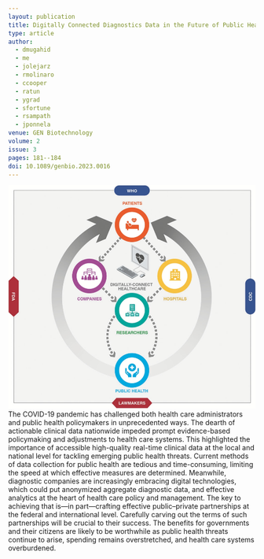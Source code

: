 ```yaml
---
layout: publication
title: Digitally Connected Diagnostics Data in the Future of Public Health
type: article
author:
  - dmugahid
  - me
  - jolejarz
  - rmolinaro
  - ccooper
  - ratun
  - ygrad
  - sfortune
  - rsampath
  - jponnela
venue: GEN Biotechnology
volume: 2
issue: 3
pages: 181--184
doi: 10.1089/genbio.2023.0016
---
```


![thumbnail](/assets/2023-06-19-digitally-connected-diagnostics/thumbnail.png)
The COVID-19 pandemic has challenged both health care administrators and public health policymakers in unprecedented ways. The dearth of actionable clinical data nationwide impeded prompt evidence-based policymaking and adjustments to health care systems. This highlighted the importance of accessible high-quality real-time clinical data at the local and national level for tackling emerging public health threats. Current methods of data collection for public health are tedious and time-consuming, limiting the speed at which effective measures are determined. Meanwhile, diagnostic companies are increasingly embracing digital technologies, which could put anonymized aggregate diagnostic data, and effective analytics at the heart of health care policy and management. The key to achieving that is—in part—crafting effective public–private partnerships at the federal and international level. Carefully carving out the terms of such partnerships will be crucial to their success. The benefits for governments and their citizens are likely to be worthwhile as public health threats continue to arise, spending remains overstretched, and health care systems overburdened.
